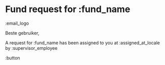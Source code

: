 # Fund request for :fund_name

:email_logo

Beste gebruiker,

A request for :fund_name has been assigned to you at :assigned_at_locale by :supervisor_employee

:button